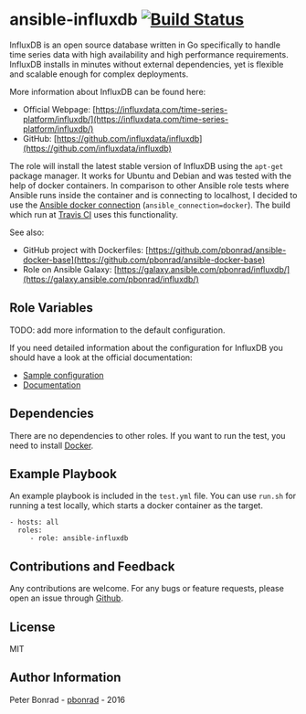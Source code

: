 ansible-influxdb [![Build Status](https://travis-ci.org/pbonrad/ansible-influxdb.svg?branch=master)](https://travis-ci.org/pbonrad/ansible-influxdb)
================

InfluxDB is an open source database written in Go specifically to handle time series data with high availability and high performance requirements. InfluxDB installs in minutes without external dependencies, yet is flexible and scalable enough for complex deployments.

More information about InfluxDB can be found here:
- Official Webpage:  [https://influxdata.com/time-series-platform/influxdb/](https://influxdata.com/time-series-platform/influxdb/)
- GitHub:  [https://github.com/influxdata/influxdb](https://github.com/influxdata/influxdb)

The role will install the latest stable version of InfluxDB using the `apt-get` package manager. It works for Ubuntu and Debian and was tested with the help of docker containers. In comparison to other Ansible role tests where Ansible runs inside the container and is connecting to localhost, I decided to use the [Ansible docker connection](http://docs.ansible.com/ansible/intro_inventory.html#non-ssh-connection-types) (`ansible_connection=docker`). The build which run at [Travis CI](https://travis-ci.org/pbonrad/ansible-influxdb) uses this functionality.

See also:
- GitHub project with Dockerfiles:  [https://github.com/pbonrad/ansible-docker-base](https://github.com/pbonrad/ansible-docker-base)
- Role on Ansible Galaxy:  [https://galaxy.ansible.com/pbonrad/influxdb/](https://galaxy.ansible.com/pbonrad/influxdb/)

Role Variables
--------------

TODO: add more information to the default configuration.

If you need detailed information about the configuration for InfluxDB you should have a look at the official documentation:
- [Sample configuration](https://github.com/influxdata/influxdb/blob/master/etc/config.sample.toml)
- [Documentation](https://docs.influxdata.com/influxdb/v0.13/administration/config/)

Dependencies
------------

There are no dependencies to other roles. If you want to run the test, you need to install [Docker](https://www.docker.com/).

Example Playbook
----------------

An example playbook is included in the `test.yml` file. You can use `run.sh` for running a test locally, which starts a docker container as the target.

    - hosts: all
      roles:
         - role: ansible-influxdb

Contributions and Feedback
--------------------------
Any contributions are welcome. For any bugs or feature requests, please open an issue through [Github](https://github.com/pbonrad/ansible-influxdb/issues).

License
-------

MIT

Author Information
------------------

Peter Bonrad - [pbonrad](https://github.com/pbonrad) - 2016
